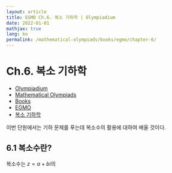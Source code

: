 ```yaml
---
layout: article
title: EGMO Ch.6. 복소 기하학 | Olympiadium
date: 2022-01-01
mathjax: true
lang: ko
permalink: /mathematical-olympiads/books/egmo/chapter-6/
---
```

# Ch.6. 복소 기하학

<ul class="breadcrumb">
	<li><a href="{{ site.url }}">Olympiadium</a></li> 
	<li><a href="{{ site.url }}mathematical-olympiads/">Mathematical Olympiads</a></li>
	<li><a href="{{ site.url }}mathematical-olympiads/books/">Books</a></li>
	<li><a href="{{ site.url }}mathematical-olympiads/books/egmo/">EGMO</a></li>
	<li><a href="{{ site.url }}mathematical-olympiads/books/egmo/chapter-6">복소 기하학</a></li>
</ul>

이번 단원에서는 기하 문제를 푸는데 복소수의 활용에 대하여 배울 것이다. 

## 6.1 복소수란?
복소수는 $z=a+bi$의 

